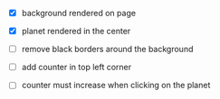 - [x] background rendered on page
- [x] planet rendered in the center
- [ ] remove black borders around the background
- [ ] add counter in top left corner
- [ ] counter must increase when clicking on the planet

